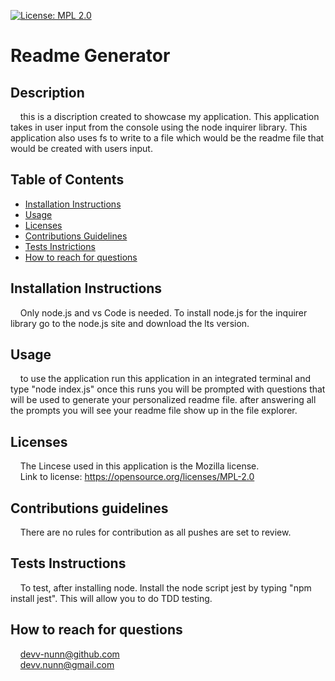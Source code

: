 [![License: MPL 2.0](https://img.shields.io/badge/License-MPL_2.0-brightgreen.svg)](https://opensource.org/licenses/MPL-2.0)
  # Readme Generator
  ## Description

   &nbsp;&nbsp;&nbsp;&nbsp;this is a discription created to showcase my application. This application takes in user input from the console using the node inquirer library. This application also uses fs to write to a file which would be the readme file that would be created with users input. 

  ## Table of Contents
   - [Installation Instructions](#Installation-Instructions)<br/>
   - [Usage](#Usage)<br/>
   - [Licenses](#Licenses)<br/>
   - [Contributions Guidelines](#Contributions-guidelines)<br/>
   - [Tests Instrictions](#Tests-Instrictions)<br/>
   - [How to reach for questions](#How-to-reach-for-questions)<br/>


  ## Installation Instructions

  &nbsp;&nbsp;&nbsp;&nbsp;Only node.js and vs Code is needed. To install node.js for the inquirer library go to the node.js site and download the lts version.

  ## Usage

  &nbsp;&nbsp;&nbsp;&nbsp;to use the application run this application in an integrated terminal and type "node index.js" once this runs you will be prompted with questions that will be used to generate your personalized readme file. after answering all the prompts you will see your readme file show up in the file explorer.

  
  ## Licenses
  &nbsp;&nbsp;&nbsp;&nbsp;The Lincese used in this application is the Mozilla license.<br/>
  &nbsp;&nbsp;&nbsp;&nbsp;Link to license: https://opensource.org/licenses/MPL-2.0
  

  ## Contributions guidelines

  &nbsp;&nbsp;&nbsp;&nbsp;There are no rules for contribution as all pushes are set to review.

  ## Tests Instructions

  &nbsp;&nbsp;&nbsp;&nbsp;To test, after installing node. Install the node script jest by typing "npm install jest". This will allow you to do TDD testing.

  ## How to reach for questions

  &nbsp;&nbsp;&nbsp;&nbsp;devv-nunn@github.com<br/>
  &nbsp;&nbsp;&nbsp;&nbsp;devv.nunn@gmail.com